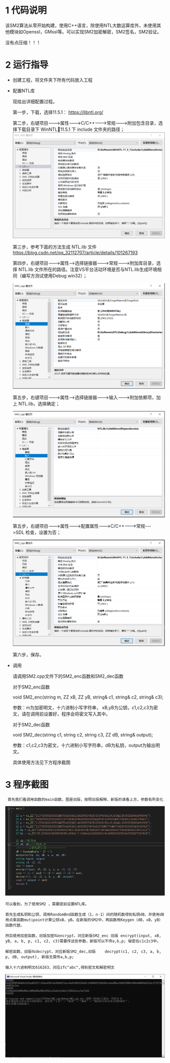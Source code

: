 # 1 代码说明

该SM2算法从零开始构建，使用C++语言，除使用NTL大数运算库外，未使用其他模块如Openssl，GMssl等。可以实现SM2加密解密，SM2签名，SM2验证。

没有点压缩！！！

# 2 运行指导

- 创建工程，将文件夹下所有代码放入工程

- 配置NTL库

  现给出详细配置过程。
  
  第一步，下载，选择11.5.1：
  [https://libntl.org/ ](https://libntl.org/download.html)
  
  第二步，右键项目--->属性--->C/C++--->常规--->附加包含目录，选择下载目录下 WinNTL11.5.1 下 include 文件夹的路径；
  ![image](https://raw.githubusercontent.com/Pozsk209/automatic-octo-tribble/main/pic/p1.png)
  
  第三步，参考下面的方法生成 NTL.lib 文件
  https://blog.csdn.net/qq_32112707/article/details/101267193
  
  第四步，右键项目--->属性-->选择链接器--->常规--->附加库目录，选择 NTL.lib 文件所在的路径。注意VS平台活动环境是否与NTL.lib生成环境相同（编写方测试使用Debug win32）；
  
  ![image](https://raw.githubusercontent.com/Pozsk209/automatic-octo-tribble/main/pic/p2.png)

  
  第五步，右键项目--->属性-->选择链接器--->输入--->附加依赖项，加上 NTL.lib，选择确定；
  
  ![image](https://raw.githubusercontent.com/Pozsk209/automatic-octo-tribble/main/pic/p3.png)
  
  第五步，右键项目--->属性--->配置属性--->C/C++--->常规--->SDL 检查，设置为否；
    
  ![image](https://raw.githubusercontent.com/Pozsk209/automatic-octo-tribble/main/pic/p4.png)


  第六步，保存。

- 调用

    请调用SM2.cpp文件下的SM2_enc函数和SM2_dec函数
  
    对于SM2_enc函数
    
    void SM2_enc(string m, ZZ xB, ZZ yB, string& c1, string& c2, string& c3);
    
    参数：m为加密明文，十六进制小写字符串， xB,yB为公钥，c1,c2,c3为密文，请在调用前设置好，程序会将密文写入其中。
    
    对于SM2_dec函数
    
    void SM2_dec(string c1, string c2, string c3, ZZ dB, string& output);
    
    参数：c1,c2,c3为密文，十六进制小写字符串，dB为私钥，output为输出明文。
  
    具体使用方法见下方程序截图
   
# 3 程序截图

     首先我们看调用函数的main函数，图是旧版，按照旧版解释，新版的请看上方，参数有所变化
     
 ![image](https://raw.githubusercontent.com/Pozsk209/automatic-octo-tribble/main/pic/Sm21.PNG)

    可以看到，为了使用SM2 ，需要提前设置NTL库。
    
    首先生成私钥和公钥，调用RandomBnd函数生成（1，n-1）间的随机数得到私钥dB，并使用dB用点乘函数mutipoint计算公钥xB，yB。在新版的SM2中，两函数用Keygen（dB，xB，yB）函数代替。
    
    然后使用加密函数，旧版加密叫encrypt，对应新版SM2_enc 旧版 encrypt(input, xB, yB, a, b, p, c1, c2, c3)需要传这些参数，新版可以不传a,b,p; 秘密在c1c2c3中。
    
    解密函数，旧版叫decrypt，对应新版SM2_dec,旧版    decrypt(c1, c2, c3, a, b, p, dB, output), 新版无需传a,b,p;
    
    输入十六进制明文616263，对应zfc"abc",得到密文和解密明文
    
 ![image](https://raw.githubusercontent.com/Pozsk209/automatic-octo-tribble/main/pic/Sm22.PNG)

